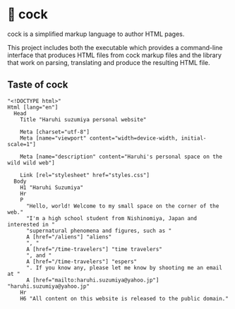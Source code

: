 # 🐔 cock

cock is a simplified markup language to author HTML pages.

This project includes both the executable which provides a
command-line interface that produces HTML files from cock markup files
and the library that work on parsing, translating and produce the
resulting HTML file.

## Taste of cock

```cock
"<!DOCTYPE html>"
Html [lang="en"]
  Head
    Title "Haruhi suzumiya personal website"

    Meta [charset="utf-8"]
    Meta [name="viewport" content="width=device-width, initial-scale=1"]

    Meta [name="description" content="Haruhi's personal space on the wild wild web"]

    Link [rel="stylesheet" href="styles.css"]
  Body
    H1 "Haruhi Suzumiya"
    Hr
    P
      "Hello, world! Welcome to my small space on the corner of the web."
      "I'm a high school student from Nishinomiya, Japan and interested in "
      "supernatural phenomena and figures, such as "
      A [href="/aliens"] "aliens"
      ", "
      A [href="/time-travelers"] "time travelers"
      ", and "
      A [href="/time-travelers"] "espers"
      ". If you know any, please let me know by shooting me an email at "
      A [href="mailto:haruhi.suzumiya@yahoo.jp"] "haruhi.suzumiya@yahoo.jp"
    Hr
    H6 "All content on this website is released to the public domain."
```
